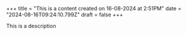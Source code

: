 +++
title = "This is a content created on 16-08-2024 at 2:51PM"
date = "2024-08-16T09:24:10.799Z"
draft = false
+++

  This is a description
        